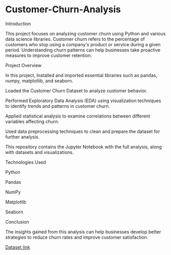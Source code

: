 # Customer-Churn-Analysis

Introduction

This project focuses on analyzing customer churn using Python and various data science libraries. Customer churn refers to the percentage of customers who stop using a company's product or service during a given period. Understanding churn patterns can help businesses take proactive measures to improve customer retention.

Project Overview

In this project, 
Installed and imported essential libraries such as pandas, numpy, matplotlib, and seaborn.

Loaded the Customer Churn Dataset to analyze customer behavior.

Performed Exploratory Data Analysis (EDA) using visualization techniques to identify trends and patterns in customer churn.

Applied statistical analysis to examine correlations between different variables affecting churn.

Used data preprocessing techniques to clean and prepare the dataset for further analysis.

This repository contains the Jupyter Notebook with the full analysis, along with datasets and visualizations.

Technologies Used

Python

Pandas

NumPy

Matplotlib

Seaborn

Conclusion


The insights gained from this analysis can help businesses develop better strategies to reduce churn rates and improve customer satisfaction.


[Dataset link](https://www.kaggle.com/datasets/blastchar/telco-customer-churn)
